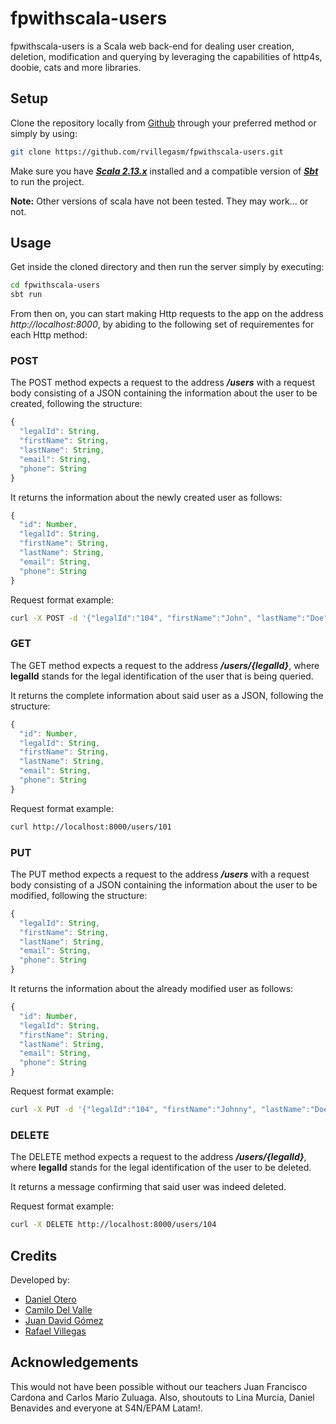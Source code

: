 # fpwithscala-users

fpwithscala-users is a Scala web back-end for dealing user creation, deletion, modification and querying by leveraging the capabilities of http4s, doobie, cats and more libraries.

## Setup

Clone the repository locally from [Github](https://github.com/rvillegasm/fpwithscala-users) through your preferred method or simply by using:

```bash
git clone https://github.com/rvillegasm/fpwithscala-users.git
```

Make sure you have [***Scala 2.13.x***](https://www.scala-lang.org/download/scala2.html) installed and a compatible version of [***Sbt***](https://www.scala-sbt.org/download.html) to run the project.

**Note:** Other versions of scala have not been tested. They may work... or not.


## Usage

Get inside the cloned directory and then run the server simply by executing:
```bash
cd fpwithscala-users
sbt run
```

From then on, you can start making Http requests to the app on the address *http://localhost:8000*, by abiding to the following set of requirementes for each Http method:

### POST
The POST method expects a request to the address ***/users*** with a request body consisting of a JSON containing the information about the user to be created, following the structure:
```javascript
{
  "legalId": String,
  "firstName": String,
  "lastName": String,
  "email": String,
  "phone": String
}
```

It returns the information about the newly created user as follows:
```javascript
{
  "id": Number,
  "legalId": String,
  "firstName": String,
  "lastName": String,
  "email": String,
  "phone": String
}
```

Request format example:
```bash
curl -X POST -d '{"legalId":"104", "firstName":"John", "lastName":"Doe", "email": "j@d.com", "phone":"123"}' http://localhost:8000/users
```

### GET
The GET method expects a request to the address ***/users/{legalId}***, where **legalId** stands for the legal identification of the user that is being queried.

It returns the complete information about said user as a JSON, following the structure:
```javascript
{
  "id": Number,
  "legalId": String,
  "firstName": String,
  "lastName": String,
  "email": String,
  "phone": String
}
```

Request format example:
```bash
curl http://localhost:8000/users/101
```

### PUT
The PUT method expects a request to the address ***/users*** with a request body consisting of a JSON containing the information about the user to be modified, following the structure:
```javascript
{
  "legalId": String,
  "firstName": String,
  "lastName": String,
  "email": String,
  "phone": String
}
```

It returns the information about the already modified user as follows:
```javascript
{
  "id": Number,
  "legalId": String,
  "firstName": String,
  "lastName": String,
  "email": String,
  "phone": String
}
```

Request format example:
```bash
curl -X PUT -d '{"legalId":"104", "firstName":"Johnny", "lastName":"Doelington", "email": "j@d.com", "phone":"123"}' http://localhost:8000/users
```

### DELETE
The DELETE method expects a request to the address ***/users/{legalId}***, where **legalId** stands for the legal identification of the user to be deleted.

It returns a message confirming that said user was indeed deleted.

Request format example:
```bash
curl -X DELETE http://localhost:8000/users/104
```

## Credits
Developed by:
- [Daniel Otero](https://github.com/danoteroS4N)
- [Camilo Del Valle](https://github.com/delvallecamilo)
- [Juan David Gómez](https://github.com/juangomez9619)
- [Rafael Villegas](https://github.com/rvillegasm)

## Acknowledgements
This would not have been possible without our teachers Juan Francisco Cardona and Carlos Mario Zuluaga. Also, shoutouts to Lina Murcia, Daniel Benavides and everyone at S4N/EPAM Latam!.
